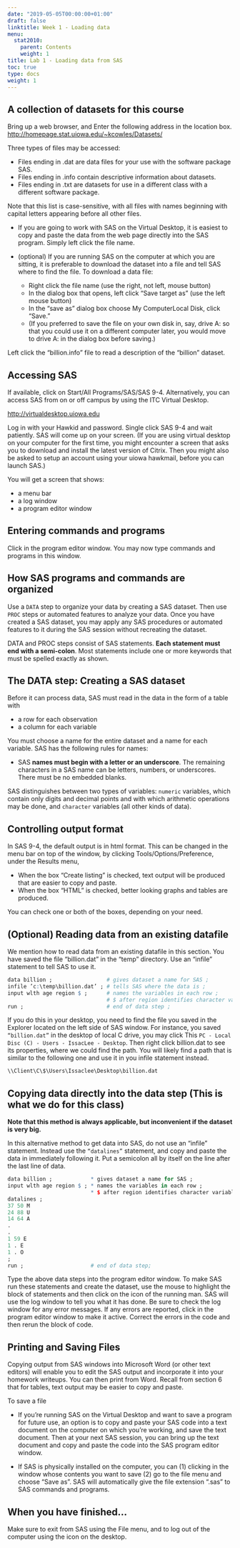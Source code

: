 ```yaml
---
date: "2019-05-05T00:00:00+01:00"
draft: false
linktitle: Week 1 - Loading data
menu:
  stat2010:
    parent: Contents
    weight: 1
title: Lab 1 - Loading data from SAS
toc: true
type: docs
weight: 1
---
```


## A collection of datasets for this course

Bring up a web browser, and Enter the following address in the location box.
http://homepage.stat.uiowa.edu/~kcowles/Datasets/

Three types of files may be accessed:

- Files ending in .dat are data files for your use with the software package SAS.
- Files ending in .info contain descriptive information about datasets.
- Files ending in .txt are datasets for use in a different class with a different software package.

Note that this list is case-sensitive, with all files with names beginning with capital letters appearing before all other files.

- If you are going to work with SAS on the Virtual Desktop, it is easiest to copy and paste the data from the web page directly into the SAS program. Simply left click the file name.

- (optional) If you are running SAS on the computer at which you are sitting, it is preferable to download the dataset into a file and tell SAS where to find the file. To download a data file:

  - Right click the file name (use the right, not left, mouse button)
  - In the dialog box that opens, left click “Save target as” (use the left mouse button)
  - In the “save as” dialog box choose My ComputerLocal Disk, click “Save.”
  - (If you preferred to save the file on your own disk in, say, drive A: so that you could use it on a different computer later, you would move to drive A: in the dialog box before saving.)

Left click the “billion.info” file to read a description of the “billion” dataset.

## Accessing SAS

If available, click on Start/All Programs/SAS/SAS 9-4. Alternatively, you can access SAS from on or off campus by using the ITC Virtual Desktop.

http://virtualdesktop.uiowa.edu

Log in with your Hawkid and password. Single click SAS 9-4 and wait patiently. SAS will come up on your screen. (If you are using virtual desktop on your computer for the first time, you might encounter a screen that asks you to download and install the latest version of Citrix. Then you might also be asked to setup an account using your uiowa hawkmail, before you can launch SAS.)

You will get a screen that shows:

- a menu bar
- a log window
- a program editor window

## Entering commands and programs

Click in the program editor window. You may now type commands and programs in this window.

## How SAS programs and commands are organized

Use a `DATA` step to organize your data by creating a SAS dataset. Then use `PROC` steps or automated features to analyze your data. Once you have created a SAS dataset, you may apply any SAS procedures or automated features to it during the SAS session without recreating the dataset.

DATA and PROC steps consist of SAS statements. **Each statement must end with a semi-colon**. Most statements include one or more keywords that must be spelled exactly as shown.

## The DATA step: Creating a SAS dataset

Before it can process data, SAS must read in the data in the form of a table with

- a row for each observation
- a column for each variable

You must choose a name for the entire dataset and a name for each variable. SAS has the following rules for names:

- SAS **names must begin with a letter or an underscore**. The remaining characters in a SAS name can be letters, numbers, or underscores. There must be no embedded blanks.

SAS distinguishes between two types of variables: `numeric` variables, which contain only digits and decimal points and with which arithmetic operations may be done, and `character` variables (all other kinds of data).

## Controlling output format

In SAS 9-4, the default output is in html format. This can be changed in the menu bar on top of the window, by clicking Tools/Options/Preference, under the Results menu,

- When the box “Create listing” is checked, text output will be produced that are easier to copy and paste.
- When the box “HTML” is checked, better looking graphs and tables are produced.

You can check one or both of the boxes, depending on your need.

## (Optional) Reading data from an existing datafile

We mention how to read data from an existing datafile in this section. You have saved the file “billion.dat” in the “temp” directory. Use an “infile” statement to tell SAS to use it.

```r
data billion ;                 # gives dataset a name for SAS ;
infile ’c:\temp\billion.dat’ ; # tells SAS where the data is ;
input wlth age region $ ;      # names the variables in each row ;
                               # $ after region identifies character variable ;
run ;                          # end of data step ;
```

If you do this in your desktop, you need to find the file you saved in the Explorer located on the left side of SAS window. For instance, you saved `“billion.dat”` in the desktop of local C drive, you may click This `PC - Local Disc (C) - Users - IssacLee - Desktop`. Then right click billion.dat to see its properties, where we could find the path. You will likely find a path that is similar to the following one and use it in you infile statement instead.

```bash
\\Client\C\$\Users\Issaclee\Desktop\billion.dat
```

## Copying data directly into the data step (This is what we do for this class)

**Note that this method is always applicable, but inconvenient if the dataset is very big.**

In this alternative method to get data into SAS, do not use an “infile” statement. Instead use the `“datalines”` statement, and copy and paste the data in immediately following it. Put a semicolon all by itself on the line after the last line of data.

```r
data billion ;            * gives dataset a name for SAS ;
input wlth age region $ ; * names the variables in each row ;
                          * $ after region identifies character variable;
datalines ;
37 50 M
24 88 U
14 64 A
.
.
1 59 E
1 . E
1 . O
;
run ;                     # end of data step;
```

Type the above data steps into the program editor window. To make SAS run these statements and create the dataset, use the mouse to highlight the block of statements and then click on the icon of the running man. SAS will use the log window to tell you what it has done. Be sure to check the log window for any error messages. If any errors are reported, click in the program editor window to make it active. Correct the errors in the code and then rerun the block of code.

## Printing and Saving Files

Copying output from SAS windows into Microsoft Word (or other text editors) will enable you to edit the SAS output and incorporate it into your homework writeups. You can then print from Word. Recall from section 6 that for tables, text output may be easier to copy and paste.

To save a file

- If you’re running SAS on the Virtual Desktop and want to save a program for future use, an option is to copy and paste your SAS code into a text document on the computer on which you’re working, and save the text document. Then at your next SAS session, you can bring up the text document and copy and paste the code into the SAS program editor window.

- If SAS is physically installed on the computer, you can (1) clicking in the window whose contents you want to save (2) go to the file menu and choose “Save as”. SAS will automatically give the file extension “.sas” to SAS commands and programs.

## When you have finished...

Make sure to exit from SAS using the File menu, and to log out of the computer using the
icon on the desktop.

